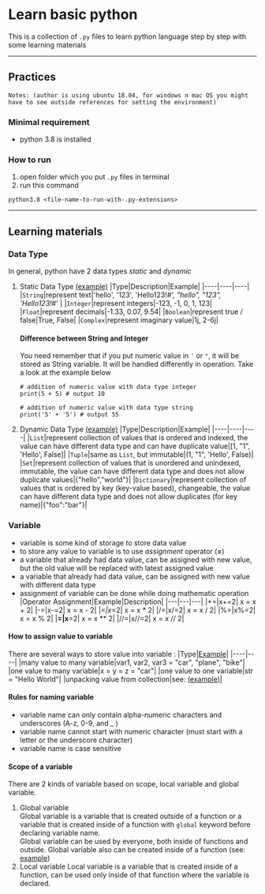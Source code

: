 # Learn basic python
This is a collection of `.py` files to learn python language step by step with some learning materials

---
## Practices
`Notes: (author is using ubuntu 18.04, for windows n mac OS you might have to see outside references for setting the environment)`
### Minimal requirement
- python 3.8 is installed 
### How to run
1. open folder which you put `.py` files in terminal
2. run this command
```
python3.8 <file-name-to-run-with-.py-extensions>

```
---
## Learning materials

### Data Type
In general, python have 2 data types *static* and *dynamic*
1. Static Data Type [(example)](https://github.com/noviirna/learn-python/blob/master/datatype-static.py)
   |Type|Description|Example|
   |----|----|----|
   |`String`|represent text|'hello', '123', 'Hello123!*#', "hello", "123", 'Hello123!*#' |
   |`Integer`|represent integers|-123, -1, 0, 1, 123|
   |`Float`|represent decimals|-1.33, 0.07, 9.54|
   |`Boolean`|represent true / false|True, False|
   |`Complex`|represent imaginary value|1j, 2-6j|
     
   #### Difference between String and Integer  
   You need remember that if you put numeric value in `'` or `"`, it will be stored as String variable. It will be handled differently  in operation. Take a look at the example below
   ```
   # addition of numeric value with data type integer
   print(5 + 5) # output 10

   # addition of numeric value with data type string
   print('5' + '5') # output 55
   ```  
2. Dynamic Data Type [(example)](https://github.com/noviirna/learn-python/blob/master/datatype-dynamic.py)
   |Type|Description|Example|
   |----|----|----|
   |`List`|represent collection of values that is ordered and indexed, the value can have different data type and can have duplicate value|[1, "1", 'Hello', False]|
   |`Tuple`|same as `List`, but immutable|(1, "1", 'Hello', False)|
   |`Set`|represent collection of values that is unordered and unindexed, immutable, the value can have different data type and does not allow duplicate values|{"hello","world"}|
   |`Dictionary`|represent collection of values that is ordered by key (key-value based), changeable, the value can have different data type and does not allow duplicates (for key name)|{"foo":"bar"}|

### Variable 
- variable is some kind of storage to store data value
- to store any value to variable is to use *assignment* operator (**=**)
- a variable that already had data value, can be assigned with new value, but the old value will be replaced with latest assigned value
- a variable that already had data value, can be assigned with new value with different data type
- assignment of variable can be done while doing mathematic operation
   |Operator Assignment|Example|Description|
   |---|---|---|
   |+=|x+=2| x = x + 2|
   |-=|x-=2| x = x - 2|
   |*=|x*=2| x = x * 2|
   |/=|x/=2| x = x / 2|
   |%=|x%=2| x = x % 2|
   |**=|x**=2| x = x ** 2|
   |//=|x//=2| x = x // 2|

#### How to assign value to variable 
There are several ways to store value into variable :
   |Type|[Example](https://github.com/noviirna/learn-python/blob/master/variable-assignment.py)|
   |----|----|
   |many value to many variable|var1, var2, var3 = "car", "plane", "bike"|
   |one value to many variable|x = y = z = "car"|
   |one value to one variable|str = "Hello World"|
   |unpacking value from collection|see: [(example)](https://github.com/noviirna/learn-python/blob/master/variable-assignment.py)|

#### Rules for naming variable
- variable name can only contain alpha-numeric characters and underscores (A-z, 0-9, and _ )
- variable name cannot start with numeric character (must start with a letter or the underscore character)
- variable name is case sensitive

#### Scope of a variable
There are 2 kinds of variable based on scope, local variable and global variable.
1. Global variable  
   Global variable is a variable that is created outside of a function or a variable that is created inside of a function with `global` keyword before declaring variable name.  
   Global variable can be used by everyone, both inside of functions and outside. Global variable also can be created inside of a function (see: [example]())
2. Local variable
   Local variable is a variable that is created inside of a function, can be used only inside of that function where the variable is declared.